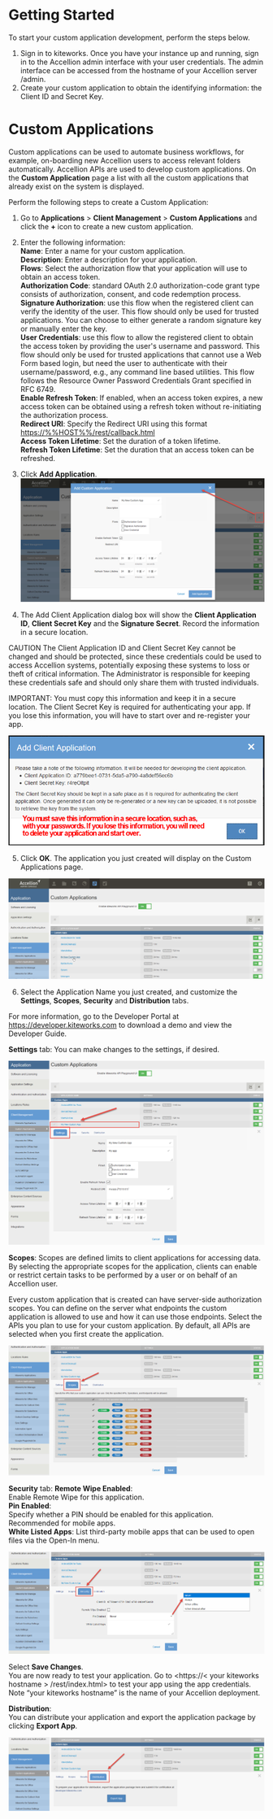 # Getting Started
To start your custom application development, perform the steps below. 
1.	Sign in to kiteworks. 
Once you have your instance up and running, sign in to the Accellion admin interface with your user credentials. The admin interface can be accessed from the hostname of your Accellion server /admin.
2.	Create your custom application to obtain the identifying information: the Client ID and Secret Key.

# Custom Applications
Custom applications can be used to automate business workflows, for example, on-boarding new Accellion users to access relevant folders automatically. Accellion APIs are used to develop custom applications. On the **Custom Application** page a list with all the custom applications that already exist on the system is displayed.

Perform the following steps to create a Custom Application:  
1. Go to **Applications** > **Client Management** > **Custom Applications** and click the **+** icon to create a new custom application.  
2. Enter the following information:  
  **Name**: Enter a name for your custom application.  
  **Description**: Enter a description for your application.  
  **Flows**: Select the authorization flow that your application will use to obtain an access token.  
       **Authorization Code**: standard OAuth 2.0 authorization-code grant type consists of authorization, consent, and code redemption process.  
      **Signature Authorization**: use this flow when the registered client can verify the identity of the user. This flow should only be used for trusted applications. You can choose to either generate a random signature key or manually enter the key.  
      **User Credentials**: use this flow to allow the registered client to obtain the access token by providing the user's username and password. This flow should only be used for trusted applications that cannot use a Web Form based login, but need the user to authenticate with their username/password, e.g., any command line based utilities. This flow follows the Resource Owner Password Credentials Grant specified in RFC 6749.  
  **Enable Refresh Token**: If enabled, when an access token expires, a new access token can be obtained using a refresh token without re-initiating the authorization process.  
  **Redirect URI**: Specify the Redirect URI using this format <https://%%HOST%%/rest/callback.html>  
  **Access Token Lifetime**: Set the duration of a token lifetime.  
  **Refresh Token Lifetime**: Set the duration that an access token can be refreshed.  

3. Click **Add Application**.    
![](../images/navigation-custom-apps.png)  
  
4. The Add Client Application dialog box will show the **Client Application ID**, **Client Secret Key** and the **Signature Secret**. Record the information in a secure location.   
  
  
<aside class="warning">

   CAUTION The Client Application ID and Client Secret Key cannot be changed and should be protected, since these credentials could be used to access Accellion systems, potentially exposing these systems to loss or theft of critical information. The Administrator is responsible for keeping these credentials safe and should only share them with trusted individuals. </aside>
   
<aside class="important">   

   IMPORTANT: You must copy this information and keep it in a secure location. The Client Secret Key is required for authenticating your app. If you lose this information, you will have to start over and re-register your app. </aside>   


![](../images/add-client-app.png)    

5. Click **OK**. The application you just created will display on the Custom Applications page.  

![](../images/my-app.png)  

6. Select the Application Name you just created, and customize the **Settings**, **Scopes**, **Security** and **Distribution** tabs.  

<aside class="notice">

For more information, go to the Developer Portal at <https://developer.kiteworks.com> to download a demo and view the Developer Guide.  </aside>

  
**Settings** tab: You can make changes to the settings, if desired.

![](../images/settings1.png)   

**Scopes**: Scopes are defined limits to client applications for accessing data. By selecting the appropriate scopes for the application, clients can enable or restrict certain tasks to be performed by a user or on behalf of an Accellion user.  

Every custom application that is created can have server-side authorization scopes. You can define on the server what endpoints the custom application is allowed to use and how it can use those endpoints. Select the APIs you plan to use for your custom application. By default, all APIs are selected when you first create the application.   

![](../images/scopes.png)   

**Security** tab: 
**Remote Wipe Enabled**:  
Enable Remote Wipe for this application.  
**Pin Enabled**:  
Specify whether a PIN should be enabled for this application. Recommended for mobile apps.  
**White Listed Apps**:
List third-party mobile apps that can be used to open files via the Open-In menu.  

![](../images/security1.png)   

Select **Save Changes**.  
You are now ready to test your application. Go to 
<https://< your kiteworks hostname > /rest/index.html> to test your app using the app credentials. 
Note “your kiteworks hostname” is the name of your Accellion deployment.  

**Distribution**:   
You can distribute your application and export the application package by clicking **Export App**.  

![](../images/distribution.png) 
